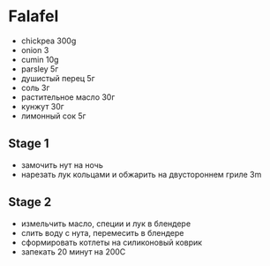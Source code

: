 # Falafel

* chickpea 300g
* onion 3
* cumin 10g
* parsley 5г
* душистый перец 5г
* соль 3г
* растительное масло 30г
* кунжут 30г
* лимонный сок 5г

## Stage 1
* замочить нут на ночь
* нарезать лук кольцами и обжарить на двустороннем гриле 3m

## Stage 2
* измельчить масло, специи и лук в блендере
* слить воду с нута, перемесить в блендере
* сформировать котлеты на силиконовый коврик
* запекать 20 минут на 200C

